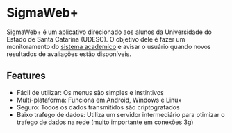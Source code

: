 SigmaWeb+
==============

SigmaWeb+ é um aplicativo direcionado aos alunos da Universidade do Estado de Santa Catarina (UDESC). O objetivo dele é fazer um monitoramento do [sistema academico](http://sigmaweb.cav.udesc.br) e avisar o usuário quando novos resultados de avaliações estão disponíveis.

Features
--------------
* Fácil de utilizar: Os menus são simples e instintivos
* Multi-plataforma: Funciona em Android, Windows e Linux
* Seguro: Todos os dados transmitidos são criptografados
* Baixo trafego de dados: Utiliza um servidor intermediário para otimizar o trafego de dados na rede (muito importante em conexões 3g)
